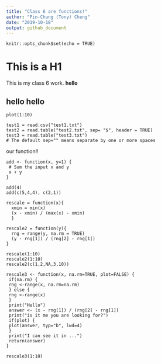 ```yaml
---
title: "Class 6 are functions!"
author: "Pin-Chung (Tony) Cheng"
date: "2019-10-18"
output: github_document
---
```


```{r setup, include=FALSE}
knitr::opts_chunk$set(echo = TRUE)
```

# This is a H1
This is my class 6 work. **hello**

## hello hello
```{r}
plot(1:10)
```

```{r}
test1 = read.csv("test1.txt")
test2 = read.table("test2.txt", sep= "$", header = TRUE)
test3 = read.table("test3.txt")
# The default sep="" means separate by one or more spaces
```

our function!!
```{r}
add <- function(x, y=1) {
 # Sum the input x and y
 x + y
}
```

```{r}
add(4)
add(c(5,4,4), c(2,1))
```
```{r}
rescale = function(x){ 
  xmin = min(x)
  (x - xmin) / (max(x) - xmin)
  }
```

```{r}
rescale2 = function(y){
  rng = range(y, na.rm = TRUE)
  (y - rng[1]) / (rng[2] - rng[1])
}
```

```{r}
rescale(1:10)
rescale2(1:10)
rescale2(c(1,2,NA,3,10))

```
```{r}
rescale3 <- function(x, na.rm=TRUE, plot=FALSE) {
 if(na.rm) {
 rng <-range(x, na.rm=na.rm)
 } else {
 rng <-range(x)
 }
 print("Hello")
 answer <- (x - rng[1]) / (rng[2] - rng[1])
 print("is it me you are looking for?")
 if(plot) {
 plot(answer, typ="b", lwd=4)
 }
 print("I can see it in ...")
 return(answer)
}

```

```{r}
rescale3(1:10)
```

